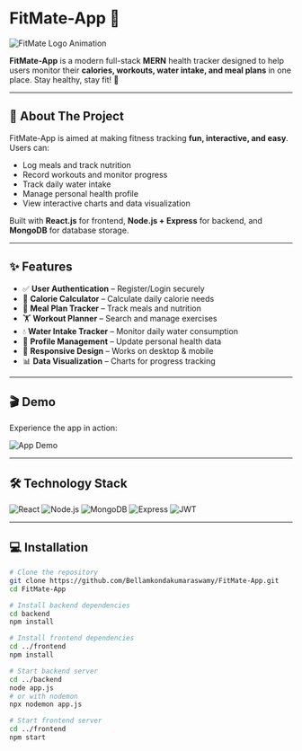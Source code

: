# FitMate-App 🚀

![FitMate Logo Animation](./assets/fitmate-animation.gif)

**FitMate-App** is a modern full-stack **MERN** health tracker designed to help users monitor their **calories, workouts, water intake, and meal plans** in one place. Stay healthy, stay fit! 💪  

---

## 🌟 About The Project

FitMate-App is aimed at making fitness tracking **fun, interactive, and easy**. Users can:

- Log meals and track nutrition  
- Record workouts and monitor progress  
- Track daily water intake  
- Manage personal health profile  
- View interactive charts and data visualization  

Built with **React.js** for frontend, **Node.js + Express** for backend, and **MongoDB** for database storage.  

---

## ✨ Features

- ✅ **User Authentication** – Register/Login securely  
- 🥗 **Calorie Calculator** – Calculate daily calorie needs  
- 🍎 **Meal Plan Tracker** – Track meals and nutrition  
- 🏋️ **Workout Planner** – Search and manage exercises  
- 💧 **Water Intake Tracker** – Monitor daily water consumption  
- 👤 **Profile Management** – Update personal health data  
- 📱 **Responsive Design** – Works on desktop & mobile  
- 📊 **Data Visualization** – Charts for progress tracking  

---

## 🎬 Demo

Experience the app in action:  

![App Demo](./assets/demo.gif)

---

## 🛠 Technology Stack

![React](https://img.shields.io/badge/React-61DAFB?logo=react&logoColor=white)
![Node.js](https://img.shields.io/badge/Node.js-339933?logo=node.js&logoColor=white)
![MongoDB](https://img.shields.io/badge/MongoDB-47A248?logo=mongodb&logoColor=white)
![Express](https://img.shields.io/badge/Express-000000?logo=express&logoColor=white)
![JWT](https://img.shields.io/badge/JWT-000000?logo=jsonwebtokens&logoColor=white)

---

## 💻 Installation

```bash
# Clone the repository
git clone https://github.com/Bellamkondakumaraswamy/FitMate-App.git
cd FitMate-App

# Install backend dependencies
cd backend
npm install

# Install frontend dependencies
cd ../frontend
npm install

# Start backend server
cd ../backend
node app.js
# or with nodemon
npx nodemon app.js

# Start frontend server
cd ../frontend
npm start
